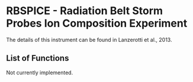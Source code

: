 # RBSPICE - Radiation Belt Storm Probes Ion Composition Experiment 

The details of this instrument can be found in Lanzerotti et al., 2013.


## List of Functions

Not currently implemented.